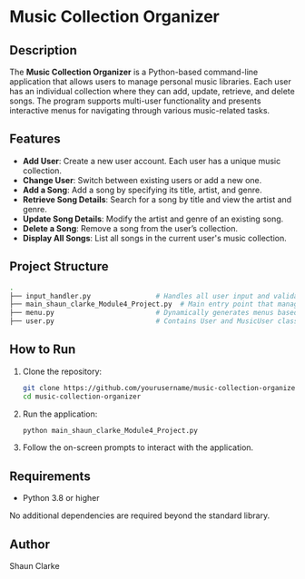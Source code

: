 # Music Collection Organizer

## Description

The **Music Collection Organizer** is a Python-based command-line application that allows users to manage personal music libraries. Each user has an individual collection where they can add, update, retrieve, and delete songs. The program supports multi-user functionality and presents interactive menus for navigating through various music-related tasks.

## Features

- **Add User**: Create a new user account. Each user has a unique music collection.
- **Change User**: Switch between existing users or add a new one.
- **Add a Song**: Add a song by specifying its title, artist, and genre.
- **Retrieve Song Details**: Search for a song by title and view the artist and genre.
- **Update Song Details**: Modify the artist and genre of an existing song.
- **Delete a Song**: Remove a song from the user’s collection.
- **Display All Songs**: List all songs in the current user's music collection.

## Project Structure

```bash
.
├── input_handler.py                # Handles all user input and validation
├── main_shaun_clarke_Module4_Project.py  # Main entry point that manages program logic and flow
├── menu.py                         # Dynamically generates menus based on program state
├── user.py                         # Contains User and MusicUser classes with all music library functionality
```

## How to Run

1. Clone the repository:
   ```bash
   git clone https://github.com/yourusername/music-collection-organizer.git
   cd music-collection-organizer
   ```

2. Run the application:
   ```bash
   python main_shaun_clarke_Module4_Project.py
   ```

3. Follow the on-screen prompts to interact with the application.

## Requirements

- Python 3.8 or higher

No additional dependencies are required beyond the standard library.

## Author

Shaun Clarke
